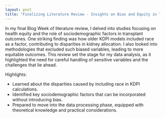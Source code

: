 ```yaml
---
layout: post
title: "Finalizing Literature Review - Insights on Bias and Equity in Transplants"
---
```


In my final Blog Week of literature review, I delved into studies focusing on health equity and the role of sociodemographic factors in transplant outcomes. One striking finding was how older KDPI models included race as a factor, contributing to disparities in kidney allocation. I also looked into methodologies that excluded such biased variables, leading to more equitable outcomes. This review set the stage for my data analysis, as it highlighted the need for careful handling of sensitive variables and the challenges that lie ahead.

Highlights:
- Learned about the disparities caused by including race in KDPI calculations.
- Identified key sociodemographic factors that can be incorporated without introducing bias.
- Prepared to move into the data processing phase, equipped with theoretical knowledge and practical considerations.
